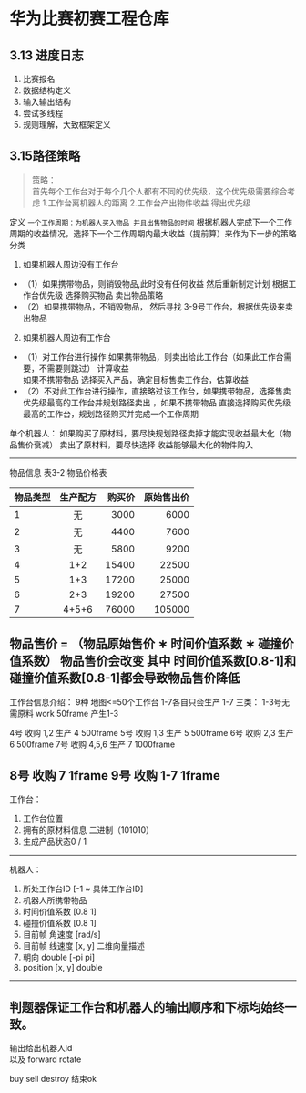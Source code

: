 # 华为比赛初赛工程仓库
## 3.13 进度日志
1. 比赛报名
2. 数据结构定义
3. 输入输出结构
4. 尝试多线程
5. 规则理解，大致框架定义


## 3.15路径策略


>策略：  
首先每个工作台对于每个几个人都有不同的优先级，这个优先级需要综合考虑
> 1.工作台离机器人的距离
> 2.工作台产出物件收益 得出优先级

定义 `一个工作周期：为机器人买入物品 并且出售物品的时间`
根据机器人完成下一个工作周期的收益情况，选择下一个工作周期内最大收益（提前算）来作为下一步的策略
分类
1. 如果机器人周边没有工作台
- （1）如果携带物品，则销毁物品,此时没有任何收益  然后重新制定计划 根据工作台优先级 选择购买物品 卖出物品策略 
- （2）如果携带物品，不销毁物品， 然后寻找 3-9号工作台，根据优先级来卖出物品

2. 如果机器人周边有工作台
- （1）对工作台进行操作
如果携带物品，则卖出给此工作台（如果此工作台需要，不需要则跳过） 计算收益   
如果不携带物品 选择买入产品，确定目标售卖工作台，估算收益
- （2）不对此工作台进行操作，直接略过该工作台，如果携带物品，选择售卖优先级最高的工作台并规划路径卖出
，如果不携带物品 直接选择购买优先级最高的工作台，规划路径购买并完成一个工作周期


单个机器人：
如果购买了原材料，要尽快规划路径卖掉才能实现收益最大化（物品售价衰减）
卖出了原材料，要尽快选择 收益能够最大化的物件购入

---------------------------------------------------
物品信息
表3-2 物品价格表

| 物品类型    | 生产配方  |   购买价 |  原始售出价 |
|:--------|:-----:|------:|-------:|
| 1       |   无   |  3000 |   6000 |
| 2       |   无   |  4400 |   7600 |
| 3       |   无   |  5800 |   9200 |
| 4       |  1+2  | 15400 |  22500 |
| 5       |  1+3  | 17200 |  25000 |
| 6       |  2+3  | 19200 |  27500 |
| 7       | 4+5+6 | 76000 | 105000 |
     
   

物品售价 = （物品原始售价 ∗ 时间价值系数 ∗ 碰撞价值系数）
物品售价会改变 
其中 时间价值系数[0.8-1]和碰撞价值系数[0.8-1]都会导致物品售价降低
-----------------------------------------------
工作台信息介绍： 9种  地图<=50个工作台
1-7各自只会生产 1-7
三类：
1-3号无需原料   work 50frame  产生1-3

4号      收购 1,2 生产 4       500frame
5号      收购 1,3 生产 5       500frame
6号      收购 2,3 生产 6       500frame
7号      收购 4,5,6 生产 7     1000frame

8号    收购 7            1frame
9号    收购 1-7          1frame
---------------------------------------------------
工作台：
1. 工作台位置
2. 拥有的原材料信息  二进制（101010）
3. 生成产品状态0 / 1
-----------------------------------
机器人：
1. 所处工作台ID [-1 ~ 具体工作台ID]
2. 机器人所携带物品
3. 时间价值系数 [0.8 1]
4. 碰撞价值系数 [0.8 1]
5. 目前帧 角速度 [rad/s]
6. 目前帧 线速度 [x, y] 二维向量描述
7. 朝向 double [-pi pi]
8. position [x, y] double
-------------------------------------------
判题器保证工作台和机器人的输出顺序和下标均始终一致。
---------------------------------------------
输出给出机器人id  
以及 
forward 
rotate 

buy 
sell
destroy
结束ok

